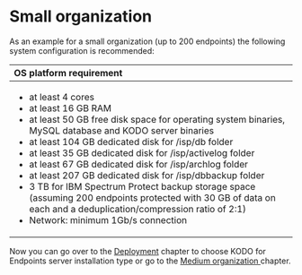 # Small organization

As an example for a small  organization \(up to 200 endpoints\) the following system configuration is recommended:

<table>
  <thead>
    <tr>
      <th style="text-align:left">OS platform requirement</th>
    </tr>
  </thead>
  <tbody>
    <tr>
      <td style="text-align:left">
        <ul>
          <li>at least 4 cores</li>
          <li>at least 16 GB RAM</li>
          <li>at least 50 GB free disk space for operating system binaries, MySQL database
            and KODO server binaries</li>
          <li>at least 104 GB dedicated disk for /isp/db folder</li>
          <li>at least 35 GB dedicated disk for /isp/activelog folder</li>
          <li>at least 67 GB dedicated disk for /isp/archlog folder</li>
          <li>at least 207 GB dedicated disk for /isp/dbbackup folder</li>
          <li>3 TB for IBM Spectrum Protect backup storage space (assuming 200 endpoints
            protected with 30 GB of data on each and a deduplication/compression ratio
            of 2:1)</li>
          <li>Network: minimum 1Gb/s connection</li>
        </ul>
      </td>
    </tr>
  </tbody>
</table>

Now you can go over to the [Deployment](../../deployment/) chapter to choose KODO for Endpoints server installation type or go to the [Medium organization ](medium-organization.md)chapter.

